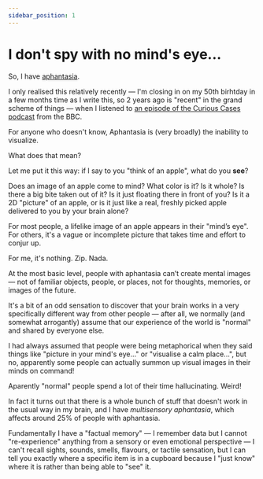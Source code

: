 ```yaml
---
sidebar_position: 1
---
```


# I don't spy with no mind's eye...

So, I have [aphantasia](https://aphantasia.com/what-is-aphantasia/).

I only realised this relatively recently — I'm closing in on my 50th birhtday in a few months time as I write this, so 2 years ago is "recent" in the grand scheme of things — when I listened to [an episode of the Curious Cases podcast](https://www.bbc.co.uk/programmes/m001gwys) from the BBC.

For anyone who doesn't know, Aphantasia is (very broadly) the inability to visualize.

What does that mean?

Let me put it this way: if I say to you "think of an apple", what do you **see**?

Does an image of an apple come to mind? What color is it? Is it whole? Is there a big bite taken out of it? Is it just floating there in front of you? Is it a 2D "picture" of an apple, or is it just like a real, freshly picked apple delivered to you by your brain alone?

For most people, a lifelike image of an apple appears in their "mind’s eye". For others, it's a vague or incomplete picture that takes time and effort to conjur up.

For me, it's nothing. Zip. Nada.

At the most basic level, people with aphantasia can’t create mental images — not of familiar objects, people, or places, not for thoughts, memories, or images of the future.

It's a bit of an odd sensation to discover that your brain works in a very specifically different way from other people — after all, we normally (and somewhat arrogantly) assume that our experience of the world is "normal" and shared by everyone else.

I had always assumed that people were being metaphorical when they said things like "picture in your mind's eye..." or "visualise a calm place...", but no, apparently some people can actually summon up visual images in their minds on command!

Aparently "normal" people spend a lot of their time hallucinating. Weird!

In fact it turns out that there is a whole bunch of stuff that doesn't work in the usual way in my brain, and I have *multisensory aphantasia*, which affects around 25% of people with aphantasia.

Fundamentally I have a "factual memory" — I remember data but I cannot "re-experience" anything from a sensory or even emotional perspective — I can't recall sights, sounds, smells, flavours, or tactile sensation, but I can tell you exactly where a specific item is in a cupboard because I "just know" where it is rather than being able to "see" it.
